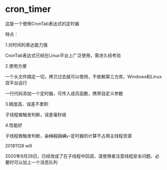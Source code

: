 ﻿# cron_timer

这是一个使用CronTab表达式的定时器

特点：

1.对时间的表达能力强

CronTab表达式已经在Linux平台上广泛使用，需求久经考验


2.使用方便

一个头文件搞定一切，拷贝过去就可以使用，不依赖第三方库，Windows和Linux双平台运行

一行代码添加一个定时器，可传入成员函数，携带自定义参数


3.精度高、误差不累积

子线程做触发判断，误差毫秒级

4.性能好

子线程做触发判断，~~主线程回调，~~定时器的计算不占用主线程资源



20181128 will





2020年9月28日，已经改成了在子线程中回调，请使用者注意线程安全问题，必要时可以加上一个消息队列





